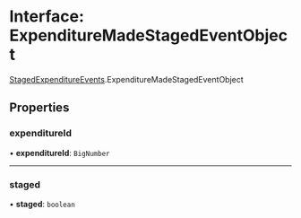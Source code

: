 # Interface: ExpenditureMadeStagedEventObject

[StagedExpenditureEvents](../modules/StagedExpenditureEvents.md).ExpenditureMadeStagedEventObject

## Properties

### expenditureId

• **expenditureId**: `BigNumber`

___

### staged

• **staged**: `boolean`
